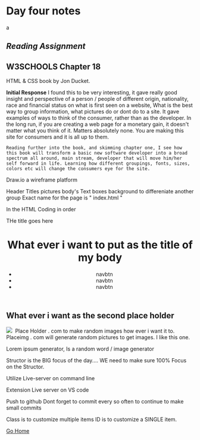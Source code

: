# Day four notes
a
## *Reading Assignment*

W3SCHOOLS
 Chapter 18
 ------------------
 HTML & CSS book 
 by Jon Ducket. 
 
 
 **Initial Response**
 I found this to be very interesting, it gave really good insight and perspective of a person / people of different origin, nationality, race and financial status on what is first seen on a website, What is the best way to group information, what pictures do or dont do to a site. It gave examples of ways to think of the consumer, rather than as the developer. In the long run, if you are creating a web page for a monetary gain, it doesn't matter what you think of it. Matters absolutely none. You are making this site for consumers and it is all up to them. 
 
    Reading further into the book, and skimming chapter one, I see how this book will transform a basic new software developer into a broad spectrum all around, main stream, developer that will move him/her self forward in life. Learning how different groupings, fonts, sizes, colors etc will change the consumers eye for the site.  




Draw.io a wireframe platform

Header 
Titles
pictures
body's
Text boxes
background to differeniate another group
 Exact name for the page is " index.html  "                  


 In the HTML Coding in order

 <!DOCTYPE html>
 <html>
   <head>
   THe title goes here
   </head>
      <Body>
         <Header>
            <h1>What ever i want to put as the title of my body</h1>
            <nav>
               <ul>
                  <li>navbtn</li>
                  <li>navbtn</li>
                  <li>navbtn</li>
               </ul>
            </nav>
         </Header>
         <main>
            <section>
               <h2> What ever i want as the second place holder</h2>
               <img src="Whatever url ">
               <img> Place Holder . com to make random images how ever i want it to. 
               <img> Placeimg . com will generate random pictures to get images. I like this one. 
               <p> 
               Lorem ipsum generator, Is a random word / image generator
               </P>
            </section>
         </main>
      <footer>
      </footer>
      </body>
 </html>


 Structor is the BIG focus of the day.... WE need to make sure 100% Focus on the Structor.

 Utilize Live-server on command line 

 Extension Live server on VS code

 Push to github
 Dont forget to commit every so often to continue to make small commits

 Class is to customize multiple items 
 ID is to customize a SINGLE item.

 

 [Go Home](/README.md)